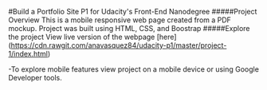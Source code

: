 #Build a Portfolio Site
P1 for Udacity's Front-End Nanodegree
#####Project Overview
This is a mobile responsive web page created from a PDF mockup. Project was built using HTML, CSS, and Boostrap
#####Explore the project
View live version of the webpage [here]
(https://cdn.rawgit.com/anavasquez84/udacity-p1/master/project-1/index.html)

-To explore mobile features view project on a mobile device or using Google Developer tools. 


